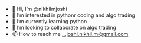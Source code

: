 - 👋 Hi, I’m @nikhilmjoshi
- 👀 I’m interested in pythonr coding and algo trading
- 🌱 I’m currently learning python
- 💞️ I’m looking to collaborate on algo trading
- 📫 How to reach me ...joshi.nikhil.m@gmail.com

<!---
nikhilmjoshi/nikhilmjoshi is a ✨ special ✨ repository because its `README.md` (this file) appears on your GitHub profile.
You can click the Preview link to take a look at your changes.
--->
